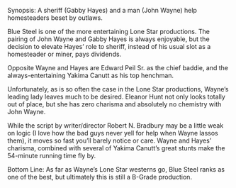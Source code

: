 Synopsis: A sheriff (Gabby Hayes) and a man (John Wayne) help homesteaders beset by outlaws.

Blue Steel is one of the more entertaining Lone Star productions.  The pairing of John Wayne and Gabby Hayes is always enjoyable, but the decision to elevate Hayes’ role to sheriff, instead of his usual slot as a homesteader or miner, pays dividends.

Opposite Wayne and Hayes are Edward Peil Sr. as the chief baddie, and the always-entertaining Yakima Canutt as his top henchman. 

Unfortunately, as is so often the case in the Lone Star productions, Wayne’s leading lady leaves much to be desired.  Eleanor Hunt not only looks totally out of place, but she has zero charisma and absolutely no chemistry with John Wayne.

While the script by writer/director Robert N. Bradbury may be a little weak on logic (I love how the bad guys never yell for help when Wayne lassos them), it moves so fast you’ll barely notice or care.  Wayne and Hayes’ charisma, combined with several of Yakima Canutt’s great stunts make the 54-minute running time fly by.

Bottom Line: As far as Wayne’s Lone Star westerns go, Blue Steel ranks as one of the best, but ultimately this is still a B-Grade production.